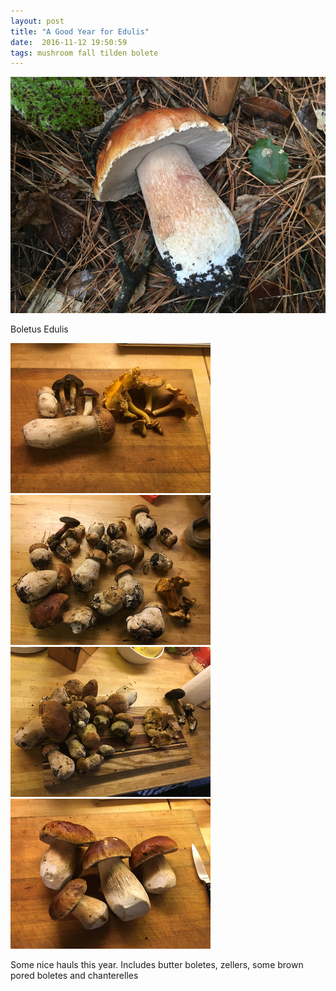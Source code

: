 ```yaml
---
layout: post
title: "A Good Year for Edulis"
date:  2016-11-12 19:50:59
tags: mushroom fall tilden bolete
---
```


![A Good Year for Edulis](/images/boletus-edulis.png)

Boletus Edulis

![Haul 1](/images/haul-4.png)
![Haul 2](/images/haul-1.png)
![Haul 3](/images/haul-2.png)
![Haul 3](/images/haul-3.png)


Some nice hauls this year. Includes butter boletes, zellers, some brown pored boletes and chanterelles 
<!--more-->

